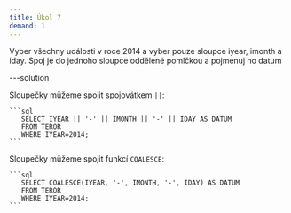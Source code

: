 ```yaml
---
title: Úkol 7
demand: 1
---
```


Vyber všechny události v roce 2014 a vyber pouze sloupce iyear, imonth a iday. Spoj je do jednoho sloupce oddělené pomlčkou a pojmenuj ho datum

---solution

Sloupečky můžeme spojit spojovátkem `||`:

    ```sql
       SELECT IYEAR || '-' || IMONTH || '-' || IDAY AS DATUM
       FROM TEROR
       WHERE IYEAR=2014;
    ```

Sloupečky můžeme spojit funkcí `COALESCE`:

    ```sql
       SELECT COALESCE(IYEAR, '-', IMONTH, '-', IDAY) AS DATUM
       FROM TEROR
       WHERE IYEAR=2014;
    ```
